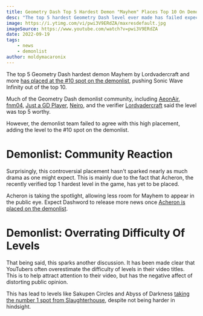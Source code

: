 ```yaml
---
title: Geometry Dash Top 5 Hardest Demon "Mayhem" Places Top 10 On Demonlist
desc: "The top 5 hardest Geometry Dash level ever made has failed expectations, placing at the #10 spot on the demonlist."
image: https://i.ytimg.com/vi/pwi3V9ERdZA/maxresdefault.jpg
imageSource: https://www.youtube.com/watch?v=pwi3V9ERdZA
date: 2022-09-19
tags:
    - news
    - demonlist
author: moldymacaronix
---
```


The top 5 Geometry Dash hardest demon Mayhem by Lordvadercraft and more [has placed at the #10 spot on the demonlist](https://twitter.com/demonlistgd/status/1570914896203894784), pushing Sonic Wave Infinity out of the top 10.

Much of the Geometry Dash demonlist community, including [AeonAir](https://www.youtube.com/watch?v=jM-zPitv3EU), [fnm04](https://www.youtube.com/watch?v=f4dCAYHgqeM), [Just a GD Player](https://www.youtube.com/watch?v=isr8zTPcdtg), [Neiro](https://www.youtube.com/watch?v=pKJUmSJR22Y), and the verifier [Lordvadercraft](https://www.youtube.com/watch?v=U6e6DD32noM) said the level was top 5 worthy.

However, the demonlist team failed to agree with this high placement, adding the level to the #10 spot on the demonlist.

# Demonlist: Community Reaction

Surprisingly, this controversial placement hasn't sparked nearly as much drama as one might expect. This is mainly due to the fact that Acheron, the recently verified top 1 hardest level in the game, has yet to be placed.

Acheron is taking the spotlight, allowing less room for Mayhem to appear in the public eye. Expect Dashword to release more news once [Acheron is placed on the demonlist](/posts/geometry-dash-acheron-places-top-2-on-demonlist/).

# Demonlist: Overrating Difficulty Of Levels

That being said, this sparks another discussion. It has been made clear that YouTubers often overestimate the difficulty of levels in their video titles. This is to help attract attention to their video, but has the negative affect of distorting public opinion.

This has lead to levels like Sakupen Circles and Abyss of Darkness [taking the number 1 spot from Slaughterhouse](/posts/geometry-dash-slaughterhouse-top-1/), despite not being harder in hindsight.